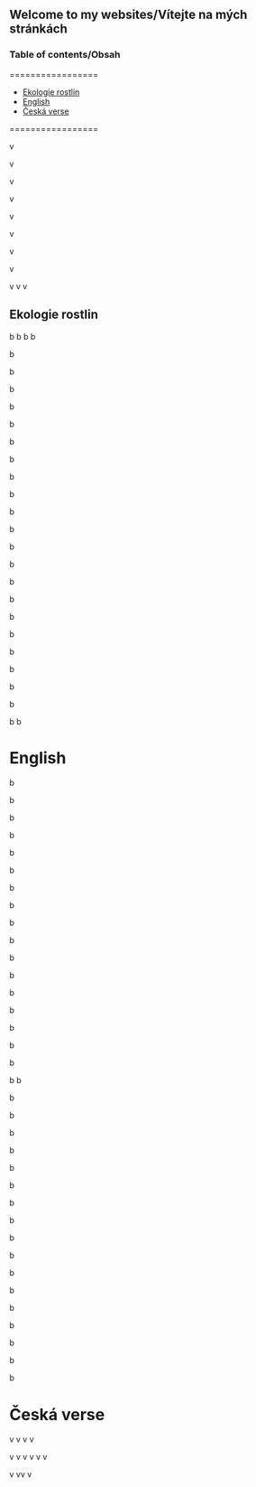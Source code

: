 ## Welcome to my websites/Vítejte na mých stránkách

### Table of contents/Obsah
=================

<!--ts-->
   * [Ekologie rostlin](##Ekologie-rostlin)
   * [English](#English)
   * [Česká verse](#Česká-verse)


<!--te-->
=================




v

v

v

v

v

v

v

v

v
v
v
## Ekologie rostlin
b
b
  b
 b 
  
  b
  
  b
  
  b
  
  b
  
  b
  
  b
  
  b

b

b

b

b

b

b

b

b

b

b

b

b

b

b

b
b
# English

  b
  
  b
  
  b

b

b

b

b

b

b

b

b

b

b

b

b

b

b

b
  b
  
  b
  
  b

b

b

b

b

b

b

b

b

b

b

b

b

b

b

b
# Česká verse
v
v
v
v

v
v
v
v
v
v

v
vv
v
































